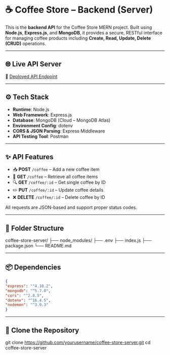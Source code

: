 # ☕ Coffee Store – Backend (Server)

This is the **backend API** for the Coffee Store MERN project. Built using **Node.js**, **Express.js**, and **MongoDB**, it provides a secure, RESTful interface for managing coffee products including **Create, Read, Update, Delete (CRUD)** operations.

---

## 🌐 Live API Server

🔗 [Deployed API Endpoint](https://coffee-store-server.onrender.com/) <!-- Replace with your actual backend deployment URL -->

---

## ⚙️ Tech Stack

- **Runtime**: Node.js
- **Web Framework**: Express.js
- **Database**: MongoDB (Cloud – MongoDB Atlas)
- **Environment Config**: dotenv
- **CORS & JSON Parsing**: Express Middleware
- **API Testing Tool**: Postman

---

## ✨ API Features

- 📥 **POST** `/coffee` – Add a new coffee item  
- 📄 **GET** `/coffee` – Retrieve all coffee items  
- 🔍 **GET** `/coffee/:id` – Get single coffee by ID  
- ✏️ **PUT** `/coffee/:id` – Update coffee details  
- ❌ **DELETE** `/coffee/:id` – Delete coffee by ID

All requests are JSON-based and support proper status codes.

---

## 📁 Folder Structure
coffee-store-server/
├── node_modules/
├── .env
├── index.js
├── package.json
└── README.md

---

## 📦 Dependencies

```json
{
"express": "^4.18.2",
"mongodb": "^5.7.0",
"cors": "^2.8.5",
"dotenv": "^16.4.5",
"nodemon": "^3.0.3"
}
```
---

## 📁 Clone the Repository
git clone https://github.com/yourusername/coffee-store-server.git
cd coffee-store-server

